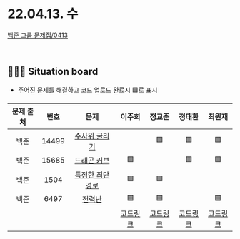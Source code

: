 
# 22.04.13. 수

[백준 그룹 문제집/0413](https://www.acmicpc.net/group/workbook/view/13701/44104)

</br>

## 🧑🏽‍💻 Situation board
- 주어진 문제를 해결하고 코드 업로드 완료시 🟩로 표시

| 문제 출처   | 번호       | 문제      | 이주희  | 정교준  | 정태환  | 최원재  |
| :--------: | :--------: | :--------: | :--------: | :-------: | :-------: |  :-------: |
|백준|14499|[주사위 굴리기](https://www.acmicpc.net/problem/14499)      |    | 🟩 |  🟩  | 🟩   |
|백준|15685|[드래곤 커브](https://www.acmicpc.net/problem/15685)      |  🟩  |    |   🟩 | 🟩  |
|백준|1504|[특정한 최단 경로](https://www.acmicpc.net/problem/1504)      |  🟩  | 🟩   |    |   |
|백준|6497|[전력난](https://www.acmicpc.net/problem/6497)      |  🟩  | 🟩   |    |  🟩 |
||||  [코드링크](이주희/README.md) | [코드링크](정교준/README.md) | [코드링크](정태환/README.md) | [코드링크](최원재/README.md)  |
